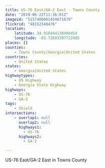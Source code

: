 ```yaml
---
title: US-76 East/GA-2 East - Towns County
date: "2019-06-22T11:36:01Z"
imageid: "5157400061454671679"
flickrid: "48152348476"
location:
    latitude: 34.918444130496454
    longitude: -83.72693397722485
places: []
counties:
    - Towns County|Georgia|United States
countries:
    - United States
states:
    - Georgia|United States
highwaytypes:
    - US Highway
    - Georgia State Highway
highways:
    - US-76
    - GA-2
tags:
    - Shield
intersections:
    - overlap1: null
      overlap2: null
      highways1:
        - US-76
      highways2:
        - GA-2

---
```

US-76 East/GA-2 East in Towns County